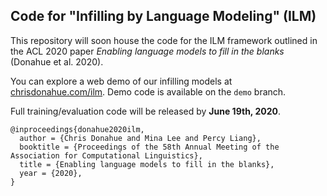 ## Code for "Infilling by Language Modeling" (ILM)

This repository will soon house the code for the ILM framework outlined in the ACL 2020 paper _Enabling language models to fill in the blanks_ (Donahue et al. 2020).

You can explore a web demo of our infilling models at <a href="https://chrisdonahue.com/ilm" target="_blank">chrisdonahue.com/ilm</a>. Demo code is available on the `demo` branch.

Full training/evaluation code will be released by **June 19th, 2020**.

```
@inproceedings{donahue2020ilm,
  author = {Chris Donahue and Mina Lee and Percy Liang},
  booktitle = {Proceedings of the 58th Annual Meeting of the Association for Computational Linguistics},
  title = {Enabling language models to fill in the blanks},
  year = {2020},
}
```
